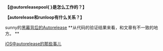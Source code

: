 **【@autoreleasepool{ }是怎么工作的？】** 



**【autorelease和runloop有什么关系？】** 



sunny的[黑幕背后的Autorelease](http://blog.sunnyxx.com/2014/10/15/behind-autorelease/)   **从代码的验证结果来看，和文章有不一致的地方。 ** 

[iOS中autorelease的那些事儿](http://www.jianshu.com/p/5559bc15490d) 
